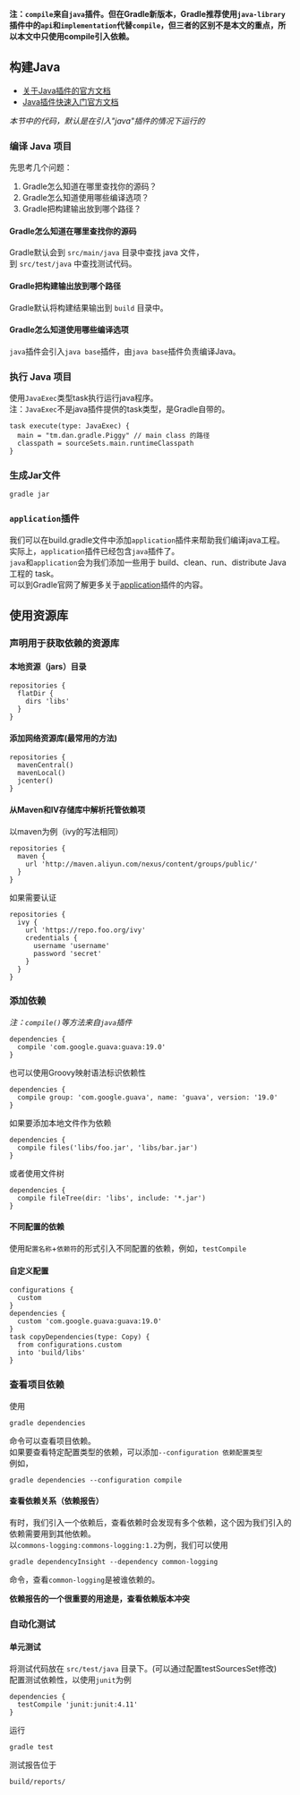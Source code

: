 ---
---

**注：`compile`来自`java`插件。但在Gradle新版本，Gradle推荐使用`java-library`插件中的`api`和`implementation`代替`compile`，但三者的区别不是本文的重点，所以本文中只使用compile引入依赖。**

## 构建Java

* [关于Java插件的官方文档](https://docs.gradle.org/current/userguide/java_plugin.html)
* [Java插件快速入门官方文档](https://docs.gradle.org/current/userguide/tutorial_java_projects.html)

*本节中的代码，默认是在引入"java"插件的情况下运行的*<br/>

### 编译 Java 项目

先思考几个问题：<br/>
1. Gradle怎么知道在哪里查找你的源码？
1. Gradle怎么知道使用哪些编译选项？
1. Gradle把构建输出放到哪个路径？

#### Gradle怎么知道在哪里查找你的源码

Gradle默认会到 `src/main/java` 目录中查找 java 文件，<br/>
到 `src/test/java` 中查找测试代码。<br/>

#### Gradle把构建输出放到哪个路径

Gradle默认将构建结果输出到 `build` 目录中。<br/>

#### Gradle怎么知道使用哪些编译选项

`java`插件会引入`java base`插件，由`java base`插件负责编译Java。<br/>

### 执行 Java 项目

使用`JavaExec`类型task执行运行java程序。<br/>
注：`JavaExec`不是java插件提供的task类型，是Gradle自带的。<br/>

```
task execute(type: JavaExec) {
  main = "tm.dan.gradle.Piggy" // main class 的路径
  classpath = sourceSets.main.runtimeClasspath
}
```

### 生成Jar文件

```
gradle jar
```

### `application`插件

我们可以在build.gradle文件中添加`application`插件来帮助我们编译java工程。<br/>
实际上，`application`插件已经包含`java`插件了。<br/>
`java`和`application`会为我们添加一些用于 build、clean、run、distribute Java 工程的 task。<br/>
可以到Gradle官网了解更多关于[application](https://docs.gradle.org/current/userguide/application_plugin.html)插件的内容。<br/>

## 使用资源库

### 声明用于获取依赖的资源库

#### 本地资源（jars）目录
```
repositories {
  flatDir {
    dirs 'libs'
  }
}
```

#### 添加网络资源库(最常用的方法)
```
repositories {
  mavenCentral()
  mavenLocal()
  jcenter()
}
```

#### 从Maven和IV存储库中解析托管依赖项
以maven为例（ivy的写法相同）
```
repositories {
  maven {
    url 'http://maven.aliyun.com/nexus/content/groups/public/'
  }
}
```
如果需要认证
```
repositories {
  ivy {
    url 'https://repo.foo.org/ivy'
    credentials {
      username 'username'
      password 'secret'
    }
  }
}
```

### 添加依赖

*注：`compile()`等方法来自`java`插件*
```
dependencies {
  compile 'com.google.guava:guava:19.0'
}
```
也可以使用Groovy映射语法标识依赖性
```
dependencies {
  compile group: 'com.google.guava', name: 'guava', version: '19.0'
}
```
如果要添加本地文件作为依赖
```
dependencies {
  compile files('libs/foo.jar', 'libs/bar.jar')
}
```
或者使用文件树
```
dependencies {
  compile fileTree(dir: 'libs', include: '*.jar')
}
```

#### 不同配置的依赖

使用`配置名称`+`依赖符`的形式引入不同配置的依赖，例如，`testCompile`

#### 自定义配置

```
configurations {
  custom
}
dependencies {
  custom 'com.google.guava:guava:19.0'
}
task copyDependencies(type: Copy) {
  from configurations.custom
  into 'build/libs'
}
```

### 查看项目依赖

使用
```
gradle dependencies
```
命令可以查看项目依赖。<br/>
如果要查看特定配置类型的依赖，可以添加`--configuration 依赖配置类型`<br/>
例如，
```
gradle dependencies --configuration compile
```

#### 查看依赖关系（依赖报告）

有时，我们引入一个依赖后，查看依赖时会发现有多个依赖，这个因为我们引入的依赖需要用到其他依赖。<br/>
以`commons-logging:commons-logging:1.2`为例，我们可以使用
```
gradle dependencyInsight --dependency common-logging
```
命令，查看`common-logging`是被谁依赖的。<br/>

**依赖报告的一个很重要的用途是，查看依赖版本冲突**

### 自动化测试

#### 单元测试

将测试代码放在 `src/test/java` 目录下。(可以通过配置testSourcesSet修改)<br/>
配置测试依赖性，以使用`junit`为例
```
dependencies {
  testCompile 'junit:junit:4.11'
}
```
运行
```
gradle test
```
测试报告位于
```
build/reports/
```
